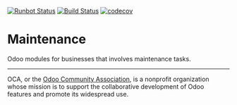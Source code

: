 [![Runbot Status](https://runbot.odoo-community.org/runbot/badge/flat/240/11.0.svg)](https://runbot.odoo-community.org/runbot/repo/github-com-oca-maintenance-240)
[![Build Status](https://travis-ci.org/OCA/maintenance.svg?branch=11.0)](https://travis-ci.org/OCA/maintenance)
[![codecov](https://codecov.io/gh/OCA/maintenance/branch/11.0/graph/badge.svg)](https://codecov.io/gh/OCA/maintenance)

# Maintenance

Odoo modules for businesses that involves maintenance tasks.



----

OCA, or the [Odoo Community Association](http://odoo-community.org/), is a nonprofit organization whose
mission is to support the collaborative development of Odoo features and
promote its widespread use.
